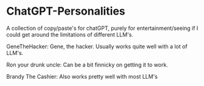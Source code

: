 # ChatGPT-Personalities
A collection of copy/paste's for chatGPT, purely for entertainment/seeing if I could get around the limitations of different LLM's.


GeneTheHacker: Gene, the hacker. Usually works quite well with a lot of LLM's.

Ron your drunk uncle: Can be a bit finnicky on getting it to work.

Brandy The Cashier: Also works pretty well with most LLM's

